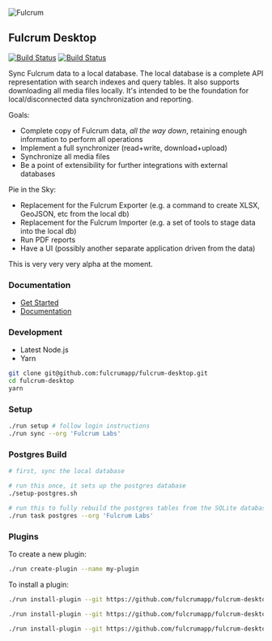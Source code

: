 ![Fulcrum](https://d2ppvlu71ri8gs.cloudfront.net/items/322R2o0M300C043H1Y0u/fulcrum-desktop.png)

## Fulcrum Desktop

[![Build Status](https://travis-ci.org/fulcrumapp/fulcrum-desktop.svg?branch=master)](https://travis-ci.org/fulcrumapp/fulcrum-desktop)
[![Build Status](https://ci.appveyor.com/api/projects/status/orvg142ommlitw7v?svg=true)](https://ci.appveyor.com/project/zhm/fulcrum-desktop)

Sync Fulcrum data to a local database. The local database is a complete API representation with search indexes and
query tables. It also supports downloading all media files locally. It's intended to be the foundation for local/disconnected data synchronization and reporting.

Goals:

* Complete copy of Fulcrum data, _all the way down_, retaining enough information to perform all operations
* Implement a full synchronizer (read+write, download+upload)
* Synchronize all media files
* Be a point of extensibility for further integrations with external databases

Pie in the Sky:

* Replacement for the Fulcrum Exporter (e.g. a command to create XLSX, GeoJSON, etc from the local db)
* Replacement for the Fulcrum Importer (e.g. a set of tools to stage data into the local db)
* Run PDF reports
* Have a UI (possibly another separate application driven from the data)

This is very very very alpha at the moment.

### Documentation

* [Get Started](/docs/guides/installation.md)
* [Documentation](/docs)

### Development

* Latest Node.js
* Yarn

```sh
git clone git@github.com:fulcrumapp/fulcrum-desktop.git
cd fulcrum-desktop
yarn
```

### Setup

```sh
./run setup # follow login instructions
./run sync --org 'Fulcrum Labs'
```

### Postgres Build

```sh
# first, sync the local database

# run this once, it sets up the postgres database
./setup-postgres.sh

# run this to fully rebuild the postgres tables from the SQLite database
./run task postgres --org 'Fulcrum Labs'
```

### Plugins

To create a new plugin:

```sh
./run create-plugin --name my-plugin
```

To install a plugin:

```sh
./run install-plugin --git https://github.com/fulcrumapp/fulcrum-desktop-reports

./run install-plugin --git https://github.com/fulcrumapp/fulcrum-desktop-postgres

./run install-plugin --git https://github.com/fulcrumapp/fulcrum-desktop-s3-upload
```
